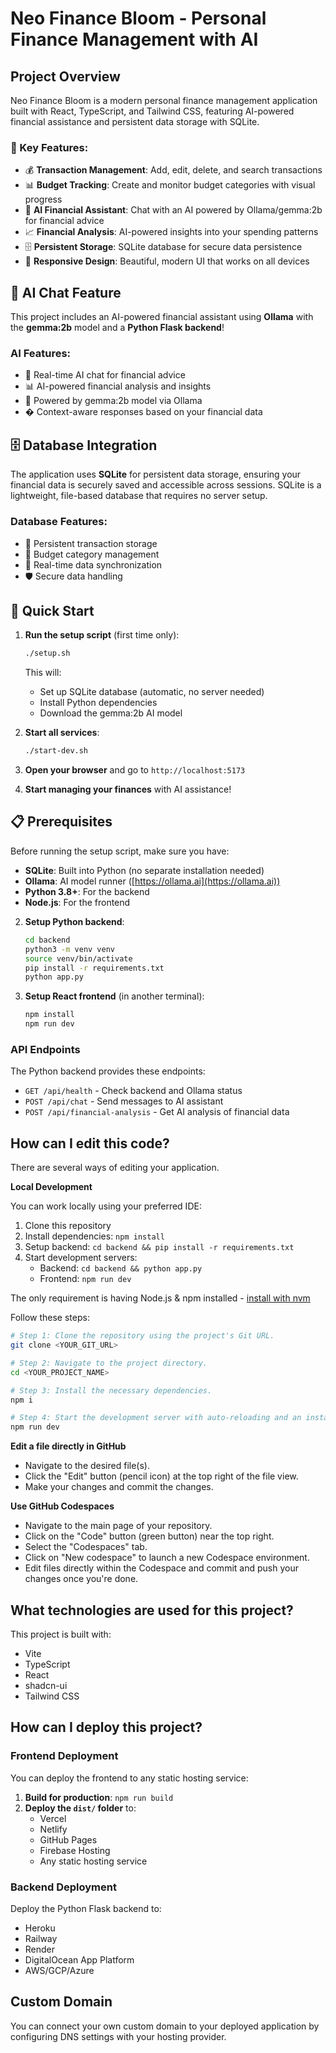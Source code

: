 # Neo Finance Bloom - Personal Finance Management with AI

## Project Overview

Neo Finance Bloom is a modern personal finance management application built with React, TypeScript, and Tailwind CSS, featuring AI-powered financial assistance and persistent data storage with SQLite.

### 🚀 Key Features:
- 💰 **Transaction Management**: Add, edit, delete, and search transactions
- 📊 **Budget Tracking**: Create and monitor budget categories with visual progress
- 🤖 **AI Financial Assistant**: Chat with an AI powered by Ollama/gemma:2b for financial advice
- 📈 **Financial Analysis**: AI-powered insights into your spending patterns
- 🗄️ **Persistent Storage**: SQLite database for secure data persistence
- 📱 **Responsive Design**: Beautiful, modern UI that works on all devices

## 🤖 AI Chat Feature

This project includes an AI-powered financial assistant using **Ollama** with the **gemma:2b** model and a **Python Flask backend**!

### AI Features:
- 💬 Real-time AI chat for financial advice
- 📊 AI-powered financial analysis and insights
- 🧠 Powered by gemma:2b model via Ollama
- � Context-aware responses based on your financial data

## 🗄️ Database Integration

The application uses **SQLite** for persistent data storage, ensuring your financial data is securely saved and accessible across sessions. SQLite is a lightweight, file-based database that requires no server setup.

### Database Features:
- 📝 Persistent transaction storage
- 💾 Budget category management
- 🔄 Real-time data synchronization
- 🛡️ Secure data handling

## 🚀 Quick Start

1. **Run the setup script** (first time only):
   ```bash
   ./setup.sh
   ```
   This will:
   - Set up SQLite database (automatic, no server needed)
   - Install Python dependencies
   - Download the gemma:2b AI model

2. **Start all services**:
   ```bash
   ./start-dev.sh
   ```

3. **Open your browser** and go to `http://localhost:5173`

4. **Start managing your finances** with AI assistance!

## 📋 Prerequisites

Before running the setup script, make sure you have:

- **SQLite**: Built into Python (no separate installation needed)
- **Ollama**: AI model runner ([https://ollama.ai](https://ollama.ai))
- **Python 3.8+**: For the backend
- **Node.js**: For the frontend

2. **Setup Python backend**:
   ```bash
   cd backend
   python3 -m venv venv
   source venv/bin/activate
   pip install -r requirements.txt
   python app.py
   ```

3. **Setup React frontend** (in another terminal):
   ```bash
   npm install
   npm run dev
   ```

### API Endpoints

The Python backend provides these endpoints:
- `GET /api/health` - Check backend and Ollama status
- `POST /api/chat` - Send messages to AI assistant
- `POST /api/financial-analysis` - Get AI analysis of financial data

## How can I edit this code?

There are several ways of editing your application.

**Local Development**

You can work locally using your preferred IDE:

1. Clone this repository
2. Install dependencies: `npm install`
3. Setup backend: `cd backend && pip install -r requirements.txt`
4. Start development servers:
   - Backend: `cd backend && python app.py`
   - Frontend: `npm run dev`

The only requirement is having Node.js & npm installed - [install with nvm](https://github.com/nvm-sh/nvm#installing-and-updating)

Follow these steps:

```sh
# Step 1: Clone the repository using the project's Git URL.
git clone <YOUR_GIT_URL>

# Step 2: Navigate to the project directory.
cd <YOUR_PROJECT_NAME>

# Step 3: Install the necessary dependencies.
npm i

# Step 4: Start the development server with auto-reloading and an instant preview.
npm run dev
```

**Edit a file directly in GitHub**

- Navigate to the desired file(s).
- Click the "Edit" button (pencil icon) at the top right of the file view.
- Make your changes and commit the changes.

**Use GitHub Codespaces**

- Navigate to the main page of your repository.
- Click on the "Code" button (green button) near the top right.
- Select the "Codespaces" tab.
- Click on "New codespace" to launch a new Codespace environment.
- Edit files directly within the Codespace and commit and push your changes once you're done.

## What technologies are used for this project?

This project is built with:

- Vite
- TypeScript
- React
- shadcn-ui
- Tailwind CSS

## How can I deploy this project?

### Frontend Deployment
You can deploy the frontend to any static hosting service:

1. **Build for production**: `npm run build`
2. **Deploy the `dist/` folder** to:
   - Vercel
   - Netlify
   - GitHub Pages
   - Firebase Hosting
   - Any static hosting service

### Backend Deployment
Deploy the Python Flask backend to:
- Heroku
- Railway
- Render
- DigitalOcean App Platform
- AWS/GCP/Azure

## Custom Domain

You can connect your own custom domain to your deployed application by configuring DNS settings with your hosting provider.
